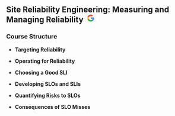 ## Site Reliability Engineering: Measuring and Managing Reliability <img src="images/glogo.jpg" width="30px">

### Course Structure

- **Targeting Reliability**

- **Operating for Reliability**

- **Choosing a Good SLI**

- **Developing SLOs and SLIs**

- **Quantifying Risks to SLOs**

- **Consequences of SLO Misses**

#
